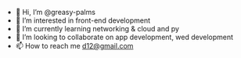 - 👋 Hi, I’m @greasy-palms
- 👀 I’m interested in front-end development
- 🌱 I’m currently learning networking & cloud and py
- 💞️ I’m looking to collaborate on app development, wed development
- 📫 How to reach me d12@gmail.com

<!---
greasy-palms/greasy-palms is a ✨ special ✨ repository because its `README.md` (this file) appears on your GitHub profile.
You can click the Preview link to take a look at your changes.
--->
